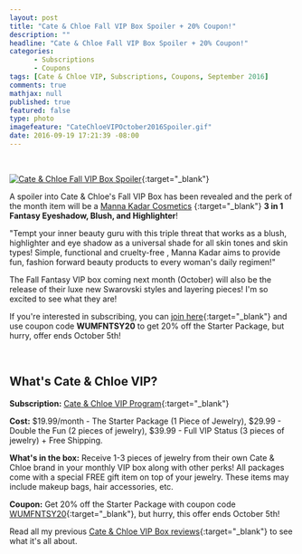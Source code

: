 ```yaml
---
layout: post
title: "Cate & Chloe Fall VIP Box Spoiler + 20% Coupon!"
description: ""
headline: "Cate & Chloe Fall VIP Box Spoiler + 20% Coupon!"
categories: 
      - Subscriptions
      - Coupons
tags: [Cate & Chloe VIP, Subscriptions, Coupons, September 2016]
comments: true
mathjax: null
published: true
featured: false
type: photo
imagefeature: "CateChloeVIPOctober2016Spoiler.gif"
date: 2016-09-19 17:21:39 -08:00
---
```


<br>

[![Cate & Chloe Fall VIP Box Spoiler](http://whatsupmailbox.com/images/CateChloeVIPOctober2016Spoiler.gif)](http://www.shareasale.com/r.cfm?B=871946&U=1115177&M=49865&urllink=){:target="_blank"}

A spoiler into Cate & Chloe's Fall VIP Box has been revealed and the perk of the month item will be a [Manna Kadar Cosmetics](http://mannakadarcosmetics.com) {:target="_blank"} **3 in 1 Fantasy Eyeshadow, Blush, and Highlighter**!

"Tempt your inner beauty guru with this triple threat that works as a blush, highlighter and eye shadow as a universal shade for all skin tones and skin types! Simple, functional and cruelty-free , Manna Kadar aims to provide fun, fashion forward beauty products to every woman's daily regimen!"

The Fall Fantasy VIP box coming next month (October) will also be the release of their luxe new Swarovski styles and layering pieces! I'm so excited to see what they are!

If you're interested in subscribing, you can [join here](http://www.shareasale.com/r.cfm?B=871946&U=1115177&M=49865&urllink=){:target="_blank"} and use coupon code **WUMFNTSY20** to get 20% off the Starter Package, but hurry, offer ends October 5th!

<br>

<H2>What's Cate & Chloe VIP?</H2>

**Subscription:** [Cate & Chloe VIP Program](http://www.shareasale.com/r.cfm?B=871946&U=1115177&M=49865&urllink=){:target="_blank"}

**Cost:** $19.99/month - The Starter Package (1 Piece of Jewelry), $29.99 - Double the Fun (2 pieces of jewelry), $39.99 - Full VIP Status (3 pieces of jewelry) + Free Shipping.

**What's in the box:** Receive 1-3 pieces of jewelry from their own Cate & Chloe brand in your monthly VIP box along with other perks! All packages come with a special FREE gift item on top of your jewelry. These items may include makeup bags, hair accessories, etc.

**Coupon:** Get 20% off the Starter Package with coupon code [WUMFNTSY20](http://www.shareasale.com/r.cfm?B=871946&U=1115177&M=49865&urllink=){:target="_blank"}, but hurry, this offer ends October 5th!

Read all my previous [Cate & Chloe VIP Box reviews](http://whatsupmailbox.com/tags/index.html#Cate%20&%20Chloe%20VIP){:target="_blank"} to see what it's all about.
